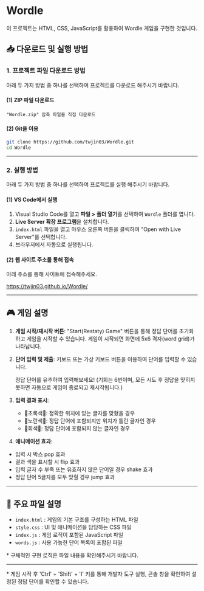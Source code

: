 # Wordle 

이 프로젝트는 HTML, CSS, JavaScript를 활용하여 Wordle 게임을 구현한 것입니다.


## 📥 다운로드 및 실행 방법

### 1. 프로젝트 파일 다운로드 방법

아래 두 가지 방법 중 하나를 선택하여 프로젝트를 다운로드 해주시기 바랍니다.

#### (1) ZIP 파일 다운로드
    "Wordle.zip" 압축 파일을 직접 다운로드

#### (2) Git을 이용

```sh
git clone https://github.com/twjin03/Wordle.git
cd Wordle 
```
---

### 2. 실행 방법
아래 두 가지 방법 중 하나를 선택하여 프로젝트를 실행 해주시기 바랍니다.

#### (1) VS Code에서 실행

1. Visual Studio Code를 열고 **파일 > 폴더 열기**를 선택하여 `Wordle` 폴더를 엽니다.
2. **Live Server 확장 프로그램**을 설치합니다.
3. `index.html` 파일을 열고 마우스 오른쪽 버튼을 클릭하여 "Open with Live Server"를 선택합니다.
4. 브라우저에서 자동으로 실행됩니다.

#### (2) 웹 사이트 주소를 통해 접속

아래 주소를 통해 사이트에 접속해주세요.

https://twjin03.github.io/Wordle/

---

## 🎮 게임 설명

1. **게임 시작/재시작 버튼**: "Start(Restaty) Game" 버튼을 통해 정답 단어를 초기화하고 게임을 시작할 수 있습니다. 게임이 시작되면 화면에 5x6 격자(word grid)가 나타납니다.

2. **단어 입력 및 제출**: 키보드 또는 가상 키보드 버튼을 이용하여 단어를 입력할 수 있습니다. 

    정답 단어를 유추하여 입력해보세요! (기회는 6번이며, 모든 시도 후 정답을 맞히지 못하면 자동으로 게임이 종료되고 재시작됩니다.)

3. **입력 결과 표시**:
   - 💚초록색💚: 정확한 위치에 있는 글자를 맞혔을 경우
   - 💛노란색💛: 정답 단어에 포함되지만 위치가 틀린 글자인 경우
   - 🩶회색🩶: 정답 단어에 포함되지 않는 글자인 경우

4. **애니메이션 효과**: 
- 입력 시 박스 pop 효과
- 결과 색을 표시할 시 flip 효과
- 입력 글자 수 부족 또는 유효하지 않은 단어일 경우 shake 효과
- 정답 단어 5글자를 모두 맞힐 경우 jump 효과
---

## 📌 주요 파일 설명

- `index.html` : 게임의 기본 구조를 구성하는 HTML 파일
- `style.css` : UI 및 애니메이션을 담당하는 CSS 파일
- `index.js` : 게임 로직이 포함된 JavaScript 파일
- `words.js` : 사용 가능한 단어 목록이 포함된 파일

\* 구체적인 구현 로직은 파일 내용을 확인해주시기 바랍니다.

---

\* 게임 시작 후 'Ctrl' + 'Shift' + 'I' 키를 통해 개발자 도구 실행, 콘솔 창을 확인하여 설정된 정답 단어를 확인할 수 있습니다. 
